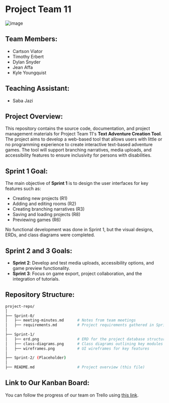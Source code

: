 # Project Team 11
![image](https://github.com/user-attachments/assets/8759920d-ec96-4be2-8a56-3d055aec2cdd)


## Team Members:
- Cartson Viator
- Timothy Erbert
- Dylan Snyder
- Jean Affa
- Kyle Youngquist

## Teaching Assistant:
- Saba Jazi

## Project Overview:
This repository contains the source code, documentation, and project management materials for Project Team 11's **Text Adventure Creation Tool**. The project aims to develop a web-based tool that allows users with little or no programming experience to create interactive text-based adventure games. The tool will support branching narratives, media uploads, and accessibility features to ensure inclusivity for persons with disabilities.

## Sprint 1 Goal:
The main objective of **Sprint 1** is to design the user interfaces for key features such as:
- Creating new projects (R1)
- Adding and editing rooms (R2)
- Creating branching narratives (R3)
- Saving and loading projects (R8)
- Previewing games (R6)

No functional development was done in Sprint 1, but the visual designs, ERDs, and class diagrams were completed.

## Sprint 2 and 3 Goals:
- **Sprint 2**: Develop and test media uploads, accessibility options, and game preview functionality.
- **Sprint 3**: Focus on game export, project collaboration, and the integration of tutorials.

## Repository Structure:
```bash
project-repo/
│
├── Sprint-0/
│   ├── meeting-minutes.md      # Notes from team meetings
│   ├── requirements.md         # Project requirements gathered in Sprint 0
│
├── Sprint-1/
│   ├── erd.png                 # ERD for the project database structure
│   ├── class-diagrams.png      # Class diagrams outlining key modules
│   ├── wireframes.png          # UI wireframes for key features
│
├── Sprint-2/ (Placeholder)
│
├── README.md                   # Project overview (this file)
```

## Link to Our Kanban Board:
You can follow the progress of our team on Trello using [this link](https://trello.com/invite/b/66e4ab0efff9480e0a073512/ATTI84a94e58ccee003d9a23db8edf825de803303C81/project-team-11).
